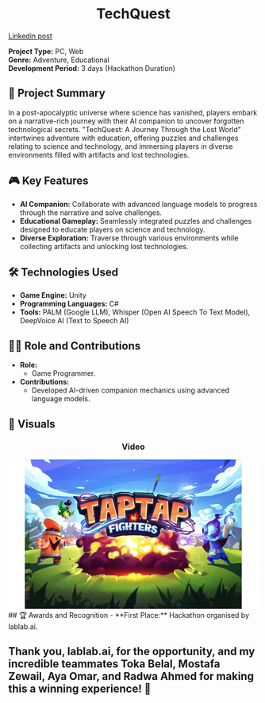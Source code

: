 <div align="center"><h1>TechQuest</h1></div>

[Linkedin post](https://www.linkedin.com/feed/update/urn:li:activity:7126317778608734208/?originTrackingId=l7OMgxLNQ%2BawWp4Qv7BvtA%3D%3D)

**Project Type:** PC, Web  
**Genre:** Adventure, Educational  
**Development Period:** 3 days (Hackathon Duration)

## 📜 Project Summary
In a post-apocalyptic universe where science has vanished, players embark on a narrative-rich journey with their AI companion to uncover forgotten technological secrets. "TechQuest: A Journey Through the Lost World" intertwines adventure with education, offering puzzles and challenges relating to science and technology, and immersing players in diverse environments filled with artifacts and lost technologies.

## 🎮 Key Features
- **AI Companion:** Collaborate with advanced language models to progress through the narrative and solve challenges.
- **Educational Gameplay:** Seamlessly integrated puzzles and challenges designed to educate players on science and technology.
- **Diverse Exploration:** Traverse through various environments while collecting artifacts and unlocking lost technologies.

## 🛠️ Technologies Used
- **Game Engine:** Unity  
- **Programming Languages:** C#  
- **Tools:** PALM (Google LLM), Whisper (Open AI Speech To Text Model), DeepVoice AI (Text to Speech AI)


## 👨‍💻 Role and Contributions
- **Role:**
  - Game Programmer.
- **Contributions:**
  - Developed AI-driven companion mechanics using advanced language models.

## 📸 Visuals 
<div align="center">
  <h3>Video</h3>

<a href="https://drive.google.com/file/d/1N3gQKOZuxLo_ExvaL7pECztFndbUHP4H/view?usp=sharing" target="_blank">
    <img src="Images/Video.png" alt="Watch Gameplay Video" height ="300" />
</a>
</div>
## 🏆 Awards and Recognition
- **First Place:** Hackathon organised by lablab.ai.  

Thank you, lablab.ai, for the opportunity, and my incredible teammates Toka Belal, Mostafa Zewail, Aya Omar, and Radwa Ahmed for making this a winning experience! 🎉
-------------------------
